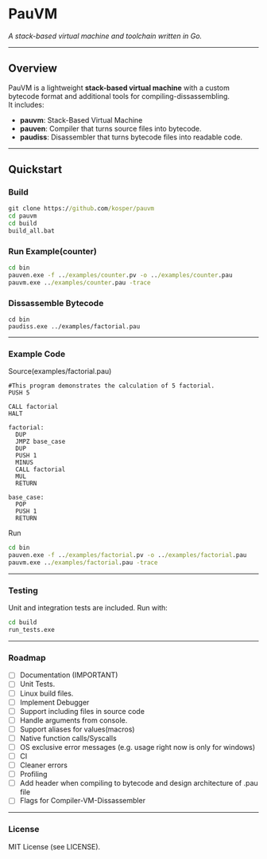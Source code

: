 # PauVM
*A stack-based virtual machine and toolchain written in Go.*

---

## Overview
PauVM is a lightweight **stack-based virtual machine** with a custom bytecode format and additional tools for compiling-dissassembling.  
It includes:

- **pauvm**: Stack-Based Virtual Machine 
- **pauven**: Compiler that turns source files into bytecode.
- **paudiss**: Disassembler that turns bytecode files into readable code.

---

## Quickstart

### Build
```cmd
git clone https://github.com/kosper/pauvm
cd pauvm
cd build
build_all.bat
```

### Run Example(counter)
```cmd
cd bin
pauven.exe -f ../examples/counter.pv -o ../examples/counter.pau
pauvm.exe ../examples/counter.pau -trace
```
### Dissassemble Bytecode
```
cd bin
paudiss.exe ../examples/factorial.pau
```

---

### Example Code
Source(examples/factorial.pau)

```
#This program demonstrates the calculation of 5 factorial.
PUSH 5

CALL factorial
HALT

factorial:
  DUP
  JMPZ base_case
  DUP
  PUSH 1
  MINUS
  CALL factorial
  MUL
  RETURN

base_case:
  POP
  PUSH 1
  RETURN
```

Run
```cmd
cd bin
pauven.exe -f ../examples/factorial.pv -o ../examples/factorial.pau
pauvm.exe ../examples/factorial.pau -trace
```

---

### Testing 
Unit and integration tests are included. Run with:
```cmd
cd build
run_tests.exe

```

---

### Roadmap
- [ ] Documentation (IMPORTANT)
- [ ] Unit Tests.
- [ ] Linux build files.
- [ ] Implement Debugger
- [ ] Support including files in source code
- [ ] Handle arguments from console.
- [ ] Support aliases for values(macros)
- [ ] Native function calls/Syscalls
- [ ] OS exclusive error messages (e.g. usage right now is only for windows)
- [ ] CI
- [ ] Cleaner errors
- [ ] Profiling
- [ ] Add header when compiling to bytecode and design architecture of .pau file
- [ ] Flags for Compiler-VM-Dissassembler

---

### License
MIT License (see LICENSE).

